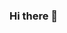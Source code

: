 ### Hi there 👋

<!--
**PoojanSmart/PoojanSmart** is a ✨ _special_ ✨ repository because its `README.md` (this file) appears on your GitHub profile.

Here are some ideas to get you started:

- 🔭 I’m currently working on MDM/PIM
- 🌱 I’m currently learning Data science
-->
